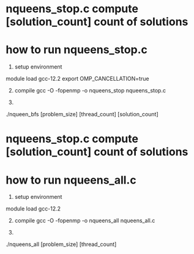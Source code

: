 
# nqueens_stop.c compute [solution_count] count of solutions
# how to run nqueens_stop.c

1. setup environment

module load gcc-12.2
export OMP_CANCELLATION=true

2. compile
gcc -O -fopenmp -o nqueens_stop nqueens_stop.c

3. 

./nqueen_bfs [problem_size] [thread_count] [solution_count]

# nqueens_stop.c compute [solution_count] count of solutions
# how to run nqueens_all.c

1. setup environment

module load gcc-12.2

2. compile
gcc -O -fopenmp -o nqueens_all nqueens_all.c

3. 

./nqueens_all [problem_size] [thread_count]